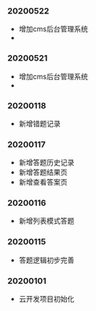 ### 20200522
+ 增加cms后台管理系统
+ 
### 20200521
+ 增加cms后台管理系统
+ 
   
### 20200118
+ 新增错题记录

### 20200117
+ 新增答题历史记录
+ 新增答题结果页
+ 新增查看答案页

### 20200116
+ 新增列表模式答题

### 20200115
+ 答题逻辑初步完善


### 20200101
+ 云开发项目初始化
